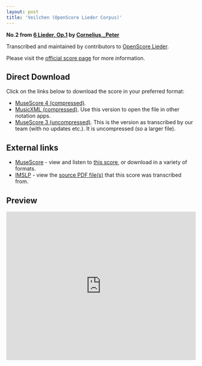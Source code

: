 ```yaml
---
layout: post
title: 'Veilchen (OpenScore Lieder Corpus)'
---
```


__No.2 from [6 Lieder, Op.1](https://fourscoreandmore.org/openscore/lieder/Cornelius,_Peter/6_Lieder,_Op.1/) by [Cornelius,_Peter](https://fourscoreandmore.org/openscore/lieder/Cornelius,_Peter)__

Transcribed and maintained by contributors to [OpenScore Lieder].

Please visit the [official score page] for more information.

[official score page]: https://musescore.com/openscore-lieder-corpus/scores/5054941
[OpenScore Lieder]: https://musescore.com/openscore-lieder-corpus

## Direct Download

Click on the links below to download the score in your preferred format:
- [MuseScore 4 (compressed)](https://fourscoreandmore.org/openscore/lieder/Cornelius,_Peter/6_Lieder,_Op.1/2_Veilchen.mscz).
- [MusicXML (compressed)](https://fourscoreandmore.org/openscore/lieder/Cornelius,_Peter/6_Lieder,_Op.1/2_Veilchen.mxl). Use this version to open the file in other notation apps.
- [MuseScore 3 (uncompressed)](https://raw.githubusercontent.com/OpenScore/Lieder/refs/heads/main/scores/Cornelius,_Peter/6_Lieder,_Op.1/2_Veilchen/lc5054941.mscx). This is the version as transcribed by our team (with no updates etc.). It is uncompressed (so a larger file).

## External links

- [MuseScore] - view and listen to [this score][MuseScore], or download in a variety of formats.
- [IMSLP] - view the [source PDF file(s)][IMSLP] that this score was transcribed from.

[MuseScore]: https://musescore.com/score/5054941
[IMSLP]: https://imslp.org/wiki/Special:ReverseLookup/24060

## Preview

<iframe width="100%" height="394" src="https://musescore.com/openscore-lieder-corpus/scores/5054941/embed" frameborder="0" allowfullscreen allow="autoplay; fullscreen"></iframe>
